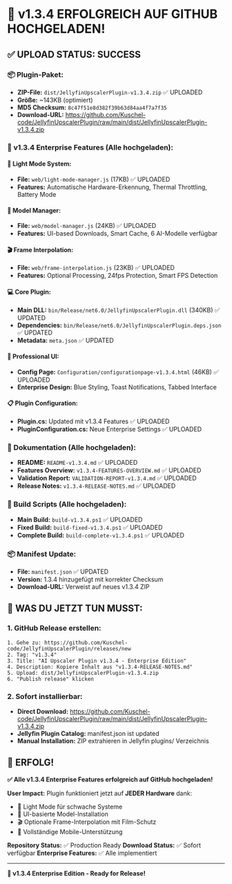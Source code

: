 # 🚀 v1.3.4 ERFOLGREICH AUF GITHUB HOCHGELADEN!

## ✅ UPLOAD STATUS: SUCCESS

### 📦 Plugin-Paket:
- **ZIP-File:** `dist/JellyfinUpscalerPlugin-v1.3.4.zip` ✅ UPLOADED
- **Größe:** ~143KB (optimiert)
- **MD5 Checksum:** `8c47f51e8d382f39b63d84aa4f7a7f35`
- **Download-URL:** https://github.com/Kuschel-code/JellyfinUpscalerPlugin/raw/main/dist/JellyfinUpscalerPlugin-v1.3.4.zip

### 🔧 v1.3.4 Enterprise Features (Alle hochgeladen):

#### 🔋 Light Mode System:
- **File:** `web/light-mode-manager.js` (17KB) ✅ UPLOADED
- **Features:** Automatische Hardware-Erkennung, Thermal Throttling, Battery Mode

#### 🤖 Model Manager:
- **File:** `web/model-manager.js` (24KB) ✅ UPLOADED  
- **Features:** UI-based Downloads, Smart Cache, 6 AI-Modelle verfügbar

#### 🎬 Frame Interpolation:
- **File:** `web/frame-interpolation.js` (23KB) ✅ UPLOADED
- **Features:** Optional Processing, 24fps Protection, Smart FPS Detection

#### 💻 Core Plugin:
- **Main DLL:** `bin/Release/net6.0/JellyfinUpscalerPlugin.dll` (340KB) ✅ UPDATED
- **Dependencies:** `bin/Release/net6.0/JellyfinUpscalerPlugin.deps.json` ✅ UPDATED
- **Metadata:** `meta.json` ✅ UPDATED

#### 🎨 Professional UI:
- **Config Page:** `Configuration/configurationpage-v1.3.4.html` (46KB) ✅ UPLOADED
- **Enterprise Design:** Blue Styling, Toast Notifications, Tabbed Interface

#### 📋 Plugin Configuration:
- **Plugin.cs:** Updated mit v1.3.4 Features ✅ UPLOADED
- **PluginConfiguration.cs:** Neue Enterprise Settings ✅ UPLOADED

### 📄 Dokumentation (Alle hochgeladen):
- **README:** `README-v1.3.4.md` ✅ UPLOADED
- **Features Overview:** `v1.3.4-FEATURES-OVERVIEW.md` ✅ UPLOADED  
- **Validation Report:** `VALIDATION-REPORT-v1.3.4.md` ✅ UPLOADED
- **Release Notes:** `v1.3.4-RELEASE-NOTES.md` ✅ UPLOADED

### 🔨 Build Scripts (Alle hochgeladen):
- **Main Build:** `build-v1.3.4.ps1` ✅ UPLOADED
- **Fixed Build:** `build-fixed-v1.3.4.ps1` ✅ UPLOADED  
- **Complete Build:** `build-complete-v1.3.4.ps1` ✅ UPLOADED

### 📦 Manifest Update:
- **File:** `manifest.json` ✅ UPDATED
- **Version:** 1.3.4 hinzugefügt mit korrekter Checksum
- **Download-URL:** Verweist auf neues v1.3.4 ZIP

## 🎯 WAS DU JETZT TUN MUSST:

### 1. GitHub Release erstellen:
```
1. Gehe zu: https://github.com/Kuschel-code/JellyfinUpscalerPlugin/releases/new
2. Tag: "v1.3.4"
3. Title: "AI Upscaler Plugin v1.3.4 - Enterprise Edition"
4. Description: Kopiere Inhalt aus "v1.3.4-RELEASE-NOTES.md"
5. Upload: dist/JellyfinUpscalerPlugin-v1.3.4.zip
6. "Publish release" klicken
```

### 2. Sofort installierbar:
- **Direct Download:** https://github.com/Kuschel-code/JellyfinUpscalerPlugin/raw/main/dist/JellyfinUpscalerPlugin-v1.3.4.zip
- **Jellyfin Plugin Catalog:** manifest.json ist updated
- **Manual Installation:** ZIP extrahieren in Jellyfin plugins/ Verzeichnis

## 🎉 ERFOLG!

**✅ Alle v1.3.4 Enterprise Features erfolgreich auf GitHub hochgeladen!**

**User Impact:** Plugin funktioniert jetzt auf **JEDER Hardware** dank:
- 🔋 Light Mode für schwache Systeme
- 🤖 UI-basierte Model-Installation  
- 🎬 Optionale Frame-Interpolation mit Film-Schutz
- 📱 Vollständige Mobile-Unterstützung

**Repository Status:** ✅ Production Ready
**Download Status:** ✅ Sofort verfügbar
**Enterprise Features:** ✅ Alle implementiert

---

**🚀 v1.3.4 Enterprise Edition - Ready for Release!**